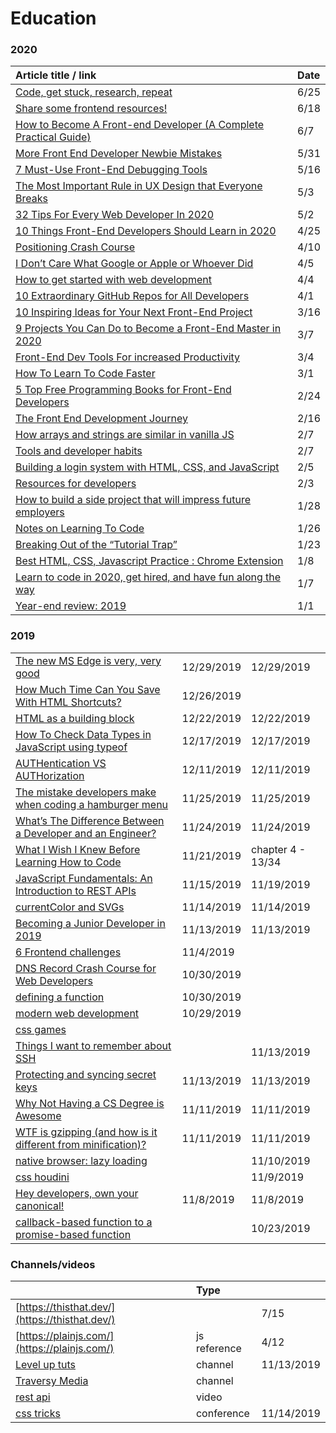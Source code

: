 # Education

### 2020

| Article title / link | Date |
| :--- | :--- |
| [Code, get stuck, research, repeat](https://gomakethings.com/code-get-stuck-research-repeat/?mc_cid=df1fff34c3&mc_eid=[UNIQID]) | 6/25 |
| [Share some frontend resources!](https://dev.to/nickytonline/share-some-frontend-resources-15j5?utm_source=digest_mailer&utm_medium=email&utm_campaign=digest_email) | 6/18 |
| [How to Become A Front-end Developer \(A Complete Practical Guide\)](https://dev.to/syakirurahman/how-to-become-a-front-end-developer-a-complete-practial-guide-3nfb?utm_source=digest_mailer&utm_medium=email&utm_campaign=digest_email) | 6/7 |
| [More Front End Developer Newbie Mistakes](https://levelup.gitconnected.com/more-front-end-developer-newbie-mistakes-c24f899b99d6) | 5/31 |
| [7 Must-Use Front-End Debugging Tools](https://medium.com/better-programming/7-must-use-front-end-debugging-tools-53ab1807ad68) | 5/16 |
| [The Most Important Rule in UX Design that Everyone Breaks](https://blog.prototypr.io/the-most-important-rule-in-ux-design-that-everyone-breaks-1c1cb188931) | 5/3 |
| [32 Tips For Every Web Developer In 2020](https://medium.com/better-programming/32-tips-for-every-web-developer-in-2020-782fd6554f0d) | 5/2 |
| [10 Things Front-End Developers Should Learn in 2020](https://medium.com/better-programming/10-things-front-end-developers-should-learn-in-2020-61b448e75483) | 4/25 |
| [Positioning Crash Course](https://gomakethings.com/positioning-crash-course/) | 4/10 |
| [I Don’t Care What Google or Apple or Whoever Did](https://adrianroselli.com/2020/03/i-dont-care-what-google-or-apple-or-whomever-did.html) | 4/5 |
| [How to get started with web development](https://gomakethings.com/how-to-get-started-with-web-development/?mc_cid=7ab7f330ec&mc_eid=[UNIQID]) | 4/4 |
| [10 Extraordinary GitHub Repos for All Developers](https://medium.com/better-programming/10-extraordinary-github-repos-for-all-developers-939cdeb28ad0) | 4/1 |
| [10 Inspiring Ideas for Your Next Front-End Project](https://medium.com/better-programming/10-inspiring-ideas-for-your-next-front-end-project-af67ef1cb688) | 3/16 |
| [9 Projects You Can Do to Become a Front-End Master in 2020](https://medium.com/better-programming/9-projects-you-can-do-to-become-a-front-end-master-in-2020-97577110cca1) | 3/7 |
| [Front-End Dev Tools For increased Productivity](https://medium.com/better-programming/10-productivity-tools-for-front-end-developers-4021cdef6fcb) | 3/4 |
| [How To Learn To Code Faster](https://medium.com/swlh/how-to-learn-to-code-faster-32c36c6a7c21) | 3/1 |
| [5 Top Free Programming Books for Front-End Developers](https://booksoncode.com/articles/free-programming-books-for-front-end-developers) | 2/24 |
| [The Front End Development Journey](https://medium.com/swlh/the-front-end-development-journey-bb091c5d5ab2) | 2/16 |
| [How arrays and strings are similar in vanilla JS](https://gomakethings.com/how-arrays-and-strings-are-similar-in-vanilla-js/?mc_cid=6a17a1acba&mc_eid=e9174ba77f) | 2/7 |
| [Tools and developer habits](https://gomakethings.com/tools-and-developer-habits/?mc_cid=c4bd75b55e&mc_eid=e9174ba77f) | 2/7 |
| [Building a login system with HTML, CSS, and JavaScript](https://zellwk.com/blog/frontend-login-system/?ck_subscriber_id=420572458) | 2/5 |
| [Resources for developers](https://zerotomastery.io/resources/?utm_source=mailerlite&utm_medium=email&utm_campaign=the_1_question_i_get_asked_by_students&utm_term=2020-02-03) | 2/3 |
| [How to build a side project that will impress future employers](https://dev.to/coderbyte/how-to-build-a-side-project-that-will-impress-future-employers-nl2) | 1/28 |
| [Notes on Learning To Code](https://medium.com/streamplate/notes-on-learning-to-code-6893340ea470) | 1/26 |
| [Breaking Out of the “Tutorial Trap”](https://medium.com/better-programming/breaking-out-of-the-tutorial-trap-be973e4ed7aa) | 1/23 |
| [Best HTML, CSS, Javascript Practice : Chrome Extension](https://medium.com/@thejungwon/best-html-css-javascript-practice-chrome-extension-ae4e5e7839e) | 1/8 |
| [Learn to code in 2020, get hired, and have fun along the way](https://zerotomastery.io/blog/learn-to-code-in-2020-get-hired-and-have-fun-along-the-way/) | 1/7 |
| [Year-end review: 2019](https://zellwk.com/blog/review-2019/?ck_subscriber_id=420572458) | 1/1 |

### 2019

|  |  |  |
| :--- | :--- | :--- |
| [The new MS Edge is very, very good](https://gomakethings.com/the-new-ms-edge-is-very-very-good/?mc_cid=d322808bba&mc_eid=e9174ba77f) | 12/29/2019 | 12/29/2019 |
| [How Much Time Can You Save With HTML Shortcuts?](https://medium.com/better-programming/how-much-time-can-you-save-with-html-shortcuts-5357a32756d7) | 12/26/2019 |  |
| [HTML as a building block](https://gomakethings.com/html-as-a-building-block/) | 12/22/2019 | 12/22/2019 |
| [How To Check Data Types in JavaScript using typeof](https://medium.com/better-programming/how-to-check-data-types-in-javascript-using-typeof-424d0520a329) | 12/17/2019 | 12/17/2019 |
| [AUTHentication VS AUTHorization](https://dev.to/caffiendkitten/authentication-vs-authorization-25lc) | 12/11/2019 | 12/11/2019 |
| [The mistake developers make when coding a hamburger menu](https://medium.com/free-code-camp/the-mistake-developers-make-when-coding-a-hamburger-menu-f46c7a3ff956) | 11/25/2019 | 11/25/2019 |
| [What’s The Difference Between a Developer and an Engineer?](https://hackernoon.com/whats-the-difference-between-a-developer-and-an-engineer-1e7a97fc1bd) | 11/24/2019 | 11/24/2019 |
| [What I Wish I Knew Before Learning How to Code](https://attachments.convertkitcdnn.com/153160/351e01a1-4704-4443-9a7d-a94ff2922a21/What%20I%20Wish%20I%20Knew%20Before%20Learning%20to%20Code%20-%20Ali%20Spittel.pdf) | 11/21/2019 | chapter 4 - 13/34 |
| [JavaScript Fundamentals: An Introduction to REST APIs](https://itnext.io/javascript-fundamentals-an-introduction-to-rest-apis-7cbe8a809d3b) | 11/15/2019 | 11/19/2019 |
| [currentColor and SVGs](https://gomakethings.com/currentcolor-and-svgs/#) | 11/14/2019 | 11/14/2019 |
| [Becoming a Junior Developer in 2019](https://medium.com/epfl-extension-school/becoming-a-junior-developer-in-2019-1942e4f6427f) | 11/13/2019 | 11/13/2019 |
| [6 Frontend challenges](https://medium.com/better-programming/here-are-6-frontend-challenges-to-code-9952190c97cc) | 11/4/2019 |  |
| [DNS Record Crash Course for Web Developers](https://dev.to/chrisachard/dns-record-crash-course-for-web-developers-35hn) | 10/30/2019 |  |
| [defining a function](%20https://areknawo.com/different-ways-of-defining-a-function-in-javascript/) | 10/30/2019 |  |
| [modern web development](%20https://dev.to/decipherzonesoft/modern-web-development-2019-5g51) | 10/29/2019 |  |
| [css games](%20https://dev.to/devmount/8-games-to-learn-css-the-fun-way-4e0f?utm_source=digest_mailer&utm_medium=email&utm_campaign=digest_email) |  |  |
| [Things I want to remember about SSH](https://dev.to/djangotricks/things-i-want-to-remember-about-ssh-21el?) |  | 11/13/2019 |
| [Protecting and syncing secret keys](https://zellwk.com/blog/environment-variables/) | 11/13/2019 | 11/13/2019 |
| [Why Not Having a CS Degree is Awesome](https://dev.to/thecaitcode/why-not-having-a-cs-degree-is-awesome-he6) | 11/11/2019 | 11/11/2019 |
| [WTF is gzipping \(and how is it different from minification\)?](https://gomakethings.com/wtf-is-gzipping-and-how-is-it-different-from-minification/) | 11/11/2019 | 11/11/2019 |
| [native browser: lazy loading](https://web.dev/native-lazy-loading) |  | 11/10/2019 |
| [css houdini](https://developer.mozilla.org/en-US/docs/Web/Houdini) |  | 11/9/2019 |
| [Hey developers, own your canonical!](https://hashnode.com/post/hey-developers-own-your-canonical-ck1ggpmgs000cd9s1323ltbo7) | 11/8/2019 | 11/8/2019 |
| [callback-based function to a promise-based function](https://www.geeksforgeeks.org/javascript-promises/) |  | 10/23/2019 |

### Channels/videos

|  | Type |  |
| :--- | :--- | :--- |
| [https://thisthat.dev/](https://thisthat.dev/) |  | 7/15 |
| [https://plainjs.com/](https://plainjs.com/) | js reference | 4/12 |
| [Level up tuts](https://www.youtube.com/channel/UCyU5wkjgQYGRB0hIHMwm2Sg) | channel | 11/13/2019 |
| [Traversy Media](https://www.youtube.com/channel/UC29ju8bIPH5as8OGnQzwJyA) | channel |  |
| [rest api](https://www.youtube.com/watch?v=rGObWtjxGBc) | video |  |
| [css tricks](https://css-tricks.com/css-tricks-chronicle-xxxvii/) | conference | 11/14/2019 |

